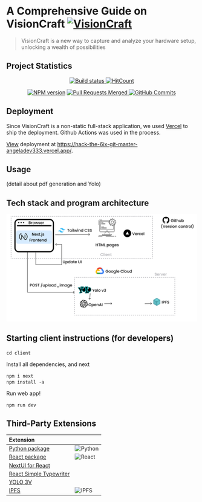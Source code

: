 # A Comprehensive Guide on VisionCraft [![VisionCraft](https://cdn.rawgit.com/sindresorhus/awesome/d7305f38d29fed78fa85652e3a63e154dd8e8829/media/badge.svg)](https://github.com/angeladev333/hack-the-6ix)

> VisionCraft is a new way to capture and analyze your hardware setup, unlocking a wealth of possibilities

## Project Statistics

<p align="center">
    <a href="https://github.com/simple-icons/simple-icons/actions?query=workflow%3AVerify+branch%3Adevelop">
        <img src="https://img.shields.io/github/actions/workflow/status/simple-icons/simple-icons/verify.yml?branch=develop&logo=github&label=tests" alt="Build status"/>
    </a>
    <a href="https://hits.dwyl.com/angeladev333/hack-the-6ix">
        <img src="https://img.shields.io/endpoint?url=https%3A%2F%2Fhits.dwyl.com%2Fangeladev333%2Fhack-the-6ix.json%3Fcolor%3Dpink" alt="HitCount"/>
    </a>
</p>

<p align="center">
    <a href="https://www.npmjs.com/package/simple-icons"><img src="https://img.shields.io/npm/v/simple-icons.svg?logo=npm" alt="NPM version"/></a>
    <a href="https://github.com/{owner}/{repo}/pulls">
    <img src="https://img.shields.io/badge/pull%20requests%20merged-4-blue" alt="Pull Requests Merged">
    </a>
    <a href="https://github.com/{owner}/{repo}/commits">
    <img src="https://img.shields.io/badge/commits-100+-blue" alt="GitHub Commits">
</a>

</p>

## Deployment

Since VisionCraft is a non-static full-stack application, we used [Vercel](https://vercel.com/) to ship the deployment. Github Actions was used in the process.

[View](https://hack-the-6ix-git-master-angeladev333.vercel.app/) deployment at https://hack-the-6ix-git-master-angeladev333.vercel.app/.

## Usage

(detail about pdf generation and Yolo)

## Tech stack and program architecture

<img src="client/public/VisionCraft_techstack_flow.png" alt="VisionCraft techstack flow">

## Starting client instructions (for developers)

```shell
cd client
```

Install all dependencies, and next

```shell
npm i next
npm install -a
```

Run web app!

```shell
npm run dev
```

## Third-Party Extensions

| Extension                                                                        |                                                                                      |
| :------------------------------------------------------------------------------- | :----------------------------------------------------------------------------------- |
| [Python package](https://github.com/sachinraja/simple-icons-py)                  | <img src="https://simpleicons.org/icons/python.svg" alt="Python" width=24 height=24> |
| [React package](https://github.com/icons-pack/react-simple-icons)                | <img src="https://simpleicons.org/icons/react.svg" alt="React" width=24 height=24>   |
| [NextUI for React](https://github.com/nextui-org/react)                          |                                                                                      |
| [React Simple Typewriter](https://www.npmjs.com/package/react-simple-typewriter) |                                                                                      |
| [YOLO 3V](https://pjreddie.com/darknet/yolo/)                                    |                                                                                      |
| [IPFS](https://ipfs.io/)                                                         | <img src="https://simpleicons.org/icons/ipfs.svg" alt="IPFS" width=24 height=24>     |
